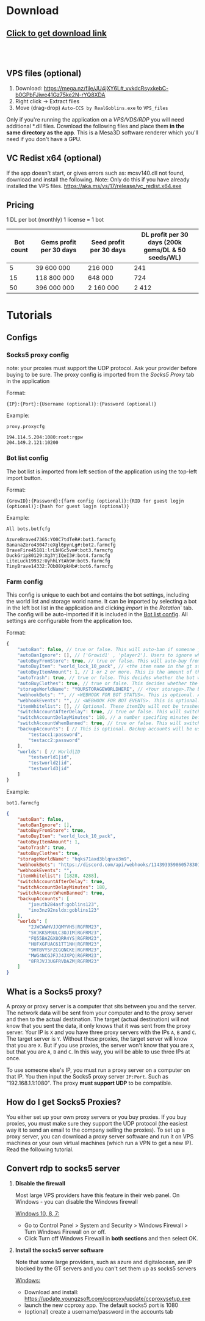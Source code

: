 # Download
## [Click to get download link](https://sub2unlock.com/JmCT5)
<br><br/>
## VPS files (optional)
1. Download: https://mega.nz/file/JU4jXY6L#_vvkdcRsyxkebC-b0GPbFJiwe41Gz75ke2N-rYQ8XDA
2. Right click -> Extract files
3. Move (drag-drop) `Auto-CCS by RealGoblins.exe` to `VPS_files`

Only if you're running the application on a *VPS/VDS/RDP* you will need additional \*.dll files.
Download the following files and place them **in the same directory as the app**.
This is a Mesa3D software renderer which you'll need if you don't have a GPU.

## VC Redist x64 (optional)
If the app doesn't start, or gives errors such as: mcsv140.dll not found, download and install the following. Note: Only do this if you have already installed the VPS files.
https://aka.ms/vs/17/release/vc_redist.x64.exe

## Pricing

1 DL per bot (monthly)
1 license = 1 bot

|   Bot count   | Gems profit per 30 days | Seed profit per 30 days | DL profit per 30 days (200k gems/DL & 50 seeds/WL) |
| ------------- | ----------------------- | ----------------------- | -------------------------------------------------- | 
| 5             | 39 600 000              | 216 000                 | 241                                                | 
| 15            | 118 800 000             | 648 000                 | 724                                                |
| 50            | 396 000 000             | 2 160 000               | 2 412                                              |

# Tutorials

## Configs
### Socks5 proxy config
note: your proxies must support the UDP protocol. Ask your provider before buying to be sure.
The proxy config is imported from the *Socks5 Proxy* tab in the application

Format:
```
{IP}:{Port}:{Username (optional)}:{Password (optional)}
```

Example: 

```proxy.proxycfg```

```
194.114.5.204:1080:root:rgpw
204.149.2.121:10200
```

### Bot list config
The bot list is imported from left section of the application using the top-left import button.

Format:
```
{GrowID}:{Password}:{farm config (optional)}:{RID for guest logjn (optional)}:{hash for guest logjn (optional)}
```

Example: 

```All bots.botfcfg```

```
AzureBrave47365:YO0C7tdTeR#:bot1.farmcfg
BananaZero43047:eXgl6pynLg#:bot2.farmcfg
BraveFire45181:lrLbHGc5vm#:bot3.farmcfg
DuckGrip80129:Xg3YjIQeI3#:bot4.farmcfg
LiteLuck19932:UyhhLYtAh9#:bot5.farmcfg
TinyBrave14332:7ObO8XpkHb#:bot6.farmcfg
```

### Farm config
This config is unique to each bot and contains the bot settings, including the world list and storage world name. It can be imported by selecting a bot in the left bot list in the application and clicking *import* in the *Rotation*` tab. The config will be auto-imported if it is included in the [Bot list config](#bot-list-config). All settings are configurable from the application too.

Format:
```js
{
    "autoBan": false, // true or false. This will auto-ban if someone joins the farm. (Only works on wl-farms)
    "autoBanIgnore": [], // ['Growid1' , 'player2']. Users to ignore when using the auto-ban feature.
    "autoBuyFromStore": true, // true or false. This will auto-buy from the store and drop to the storage.
    "autoBuyItem": "world_lock_10_pack", // <the item name in the gt store>. This item will be bought using the earned gems and will be dropped to the storage
    "autoBuyItemAmount": 1, // 1 or 2 or more. This is the amount of the *autoBuyItem* that will be bought at once.
    "autoTrash": true, // true or false. This decides whether the bot will auto trash farming drops, such as earth or wind essence
    "autoBuyClothes": true, // true or false. This decides whether the bot will auto buy 1 rare clothes pack (500 gems), in order to prevent getting "detected"
    "storageWorldName": "YOURSTORAGEWORLDHERE", // <Your storage>.The bot will drop the profit here (seeds + store items). The storage MUST be made of display boxes.
    "webhookBots": "", // <WEBHOOK FOR BOT STATUS>. This is optional. A summary for the progress of all bots will be shown here.
    "webhookEvents": "", // <WEBHOOK FOR BOT EVENTS>. This is optional. Bot events, such as disconnections and profit drops will be logged here.
    "itemWhitelist": [], // Optional. These itemIDs will not be trashed, and will be dropped to the storage.
    "switchAccountAfterDelay": true, // true or false. This will switch to a new account after a specified uptime. It will loop forever.
    "switchAccountDelayMinutes": 180, // a number specifing minutes before switching to a new account from the backupAccounts list.
    "switchAccountWhenBanned": true, // true or false. This will switch to a backup account when the current one is suspended.
    "backupAccounts": [ // This is optional. Backup accounts will be used when an account is suspended or for switching after a specified uptime.
        "testacc1:password",
        "testacc2:password"
    ],
    "worlds": [ // World|ID
        "testworld1|id", 
        "testworld2|id",
        "testworld3|id"
    ]
}
```

Example:

```bot1.farmcfg```

```json
{
    "autoBan": false,
    "autoBanIgnore": [],
    "autoBuyFromStore": true,
    "autoBuyItem": "world_lock_10_pack",
    "autoBuyItemAmount": 1,
    "autoTrash": true,
    "autoBuyClothes": true,
    "storageWorldName": "hqks71axd3blqnxo3m9",
    "webhookBots": "https://discord.com/api/webhooks/1143939598605783012/3C16CrHN3bnx-j8In7X0FskxsvABg6lmqpd5K9ev4QvwX9WAjHQFrxlR5eSRkNTuzOw3Z",
    "webhookEvents": "",
    "itemWhitelist": [1828, 4288], 
    "switchAccountAfterDelay": true, 
    "switchAccountDelayMinutes": 180, 
    "switchAccountWhenBanned": true,
    "backupAccounts": [ 
        "jxeutb284asf:goblins123",
        "ino3nz92nsldx:goblins123"
    ],
    "worlds": [
        "2JWCWWHVJJQMYVH5|RGFRM23",
        "5VJKKSM9ULC3OJIM|RGFRM23",
        "FQ55BAZGX8QRR4YS|RGFRM23",
        "HUFXGFUAC61TT1NH|RGFRM23",
        "9HTBVYSFZCGQNCKE|RGFRM23",
        "MWG4NCGJFJJ4JXPQ|RGFRM23",
        "8FRJVJ3UGFRVDAZM|RGFRM23"
    ]
}
```
## What is a Socks5 proxy?
A proxy or proxy server is a computer that sits between you and the server. The network data will be sent from your computer and  to the proxy server and then to the actual destination. The target (actual destination) will not know that you sent the data, it only knows that it was sent from the proxy server. 
Your IP is `X` and you have three proxy servers with the IPs `A`, `B` and `C`. The target server is `Y`.
Without these proxies, the target server will know that you are `X`. But if you use proxies, the server won't know that you are `X`, but that you are `A`, `B` and `C`. In this way, you will be able to use three IPs at once.

To use someone else's IP, you must run a proxy server on a computer on that IP. You then input the Socks5 proxy server `IP:Port`. Such as "192.168.1.1:1080". The proxy **must support UDP** to be compatible.

## How do I get Socks5 Proxies?
You either set up your own proxy servers or you buy proxies. If you buy proxies, you must make sure they support the UDP protocol (the easiest way it to send an email to the company selling the proxies).
To set up a proxy server, you can download a proxy server software and run it on VPS machines or your own virtual machines (which run a VPN to get a new IP). Read the following tutorial.

## Convert rdp to socks5 server
1. **Disable the firewall** 

    Most large VPS providers have this feature in their web panel. On Windows - you can disable the Windows firewall

    <ins>Windows 10, 8, 7:</ins>
    * Go to Control Panel > System and Security > Windows Firewall > Turn Windows Firewall on or off.
    * Click Turn off Windows Firewall in **both sections** and then select OK.
    
2. **Install the socks5 server software**

    Note that some large providers, such as azure and digitalocean, are IP blocked by the GT servers and you can't set them up as socks5 servers

    <ins>Windows:</ins>
    * Download and install: https://update.youngzsoft.com/ccproxy/update/ccproxysetup.exe
    * launch the new ccproxy app. The default socks5 port is 1080
    * (optional) create a username/password in the accounts tab

  
